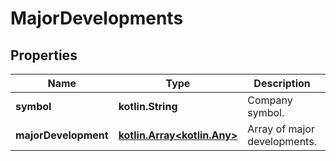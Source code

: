 
# MajorDevelopments

## Properties
Name | Type | Description | Notes
------------ | ------------- | ------------- | -------------
**symbol** | **kotlin.String** | Company symbol. |  [optional]
**majorDevelopment** | [**kotlin.Array&lt;kotlin.Any&gt;**](kotlin.Any.md) | Array of major developments. |  [optional]




